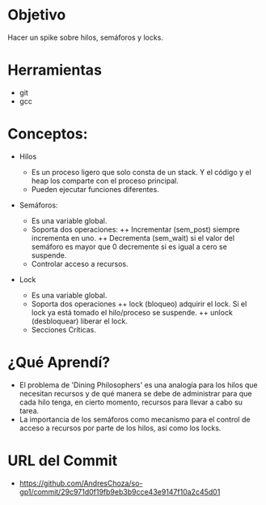 # Objetivo
Hacer un spike sobre hilos, semáforos y locks.

# Herramientas
+ git
+ gcc

# Conceptos:

+ Hilos
  + Es un proceso ligero que solo consta de un stack. Y el código y el heap los comparte con el proceso principal.
  + Pueden ejecutar funciones diferentes.

+ Semáforos: 
  + Es una variable global.
  + Soporta dos operaciones:
    ++ Incrementar (sem_post) siempre incrementa en uno.
    ++ Decrementa (sem_wait) si el valor del semáforo es mayor que 0 decremente si es igual a cero se suspende.
  + Controlar acceso a recursos.

+ Lock
  + Es una variable global. 
  + Soporta dos operaciones
    ++ lock (bloqueo) adquirir el lock. Si el lock ya está tomado el hilo/proceso se suspende. 
    ++ unlock (desbloquear) liberar el lock.
  + Secciones Críticas.
  
# ¿Qué Aprendí?
+ El problema de 'Dining Philosophers' es una analogía para los hilos que necesitan recursos y de qué manera se debe de administrar para que cada hilo tenga, en cierto momento, recursos para llevar a cabo su tarea.
+ La importancia de los semáforos como mecanismo para el control de acceso a recursos por parte de los hilos, así como los locks.


# URL del Commit
+ https://github.com/AndresChoza/so-gp1/commit/29c971d0f19fb9eb3b9cce43e9147f10a2c45d01
